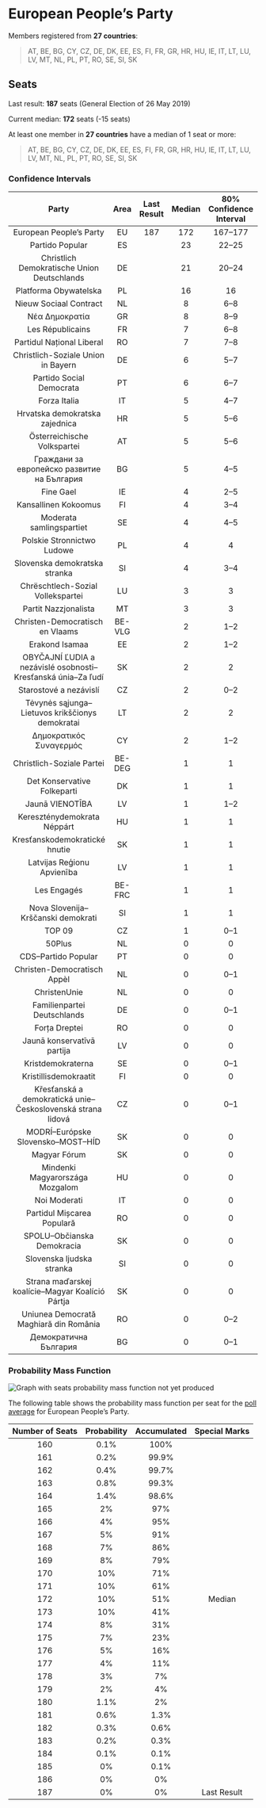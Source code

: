 # European People’s Party

Members registered from **27 countries**:

> AT, BE, BG, CY, CZ, DE, DK, EE, ES, FI, FR, GR, HR, HU, IE, IT, LT, LU, LV, MT, NL, PL, PT, RO, SE, SI, SK

## Seats

Last result: **187** seats (General Election of 26 May 2019)

Current median: **172** seats (-15 seats)

At least one member in **27 countries** have a median of 1 seat or more:

> AT, BE, BG, CY, CZ, DE, DK, EE, ES, FI, FR, GR, HR, HU, IE, IT, LT, LU, LV, MT, NL, PL, PT, RO, SE, SI, SK

### Confidence Intervals

| Party | Area | Last Result | Median | 80% Confidence Interval | 90% Confidence Interval | 95% Confidence Interval | 99% Confidence Interval |
|:-----:|:----:|:-----------:|:------:|:-----------------------:|:-----------------------:|:-----------------------:|:-----------------------:|
| European People’s Party | EU | 187 | 172 | 167–177 | 165–178 | 164–179 | 162–182 |
| Partido Popular | ES | | 23 | 22–25 | 22–26 | 21–26 | 21–26 |
| Christlich Demokratische Union Deutschlands | DE | | 21 | 20–24 | 19–24 | 19–25 | 17–25 |
| Platforma Obywatelska | PL | | 16 | 16 | 16 | 16 | 16 |
| Nieuw Sociaal Contract | NL | | 8 | 6–8 | 6–8 | 6–8 | 6–8 |
| Νέα Δημοκρατία | GR | | 8 | 8–9 | 8–9 | 8–9 | 7–10 |
| Les Républicains | FR | | 7 | 6–8 | 6–8 | 6–9 | 5–9 |
| Partidul Național Liberal | RO | | 7 | 7–8 | 7–8 | 6–8 | 6–9 |
| Christlich-Soziale Union in Bayern | DE | | 6 | 5–7 | 5–8 | 5–8 | 5–8 |
| Partido Social Democrata | PT | | 6 | 6–7 | 5–7 | 5–7 | 5–8 |
| Forza Italia | IT | | 5 | 4–7 | 3–7 | 3–8 | 3–8 |
| Hrvatska demokratska zajednica | HR | | 5 | 5–6 | 4–6 | 4–6 | 4–6 |
| Österreichische Volkspartei | AT | | 5 | 5–6 | 5–6 | 5–6 | 4–6 |
| Граждани за европейско развитие на България | BG | | 5 | 4–5 | 4–5 | 4–6 | 4–6 |
| Fine Gael | IE | | 4 | 2–5 | 2–5 | 2–5 | 2–5 |
| Kansallinen Kokoomus | FI | | 4 | 3–4 | 3–4 | 3–4 | 3–4 |
| Moderata samlingspartiet | SE | | 4 | 4–5 | 4–5 | 3–5 | 3–5 |
| Polskie Stronnictwo Ludowe | PL | | 4 | 4 | 4 | 4 | 4 |
| Slovenska demokratska stranka | SI | | 4 | 3–4 | 3–5 | 3–5 | 3–5 |
| Chrëschtlech-Sozial Vollekspartei | LU | | 3 | 3 | 3 | 3 | 3 |
| Partit Nazzjonalista | MT | | 3 | 3 | 3 | 3 | 3 |
| Christen-Democratisch en Vlaams | BE-VLG | | 2 | 1–2 | 1–2 | 1–2 | 1–2 |
| Erakond Isamaa | EE | | 2 | 1–2 | 1–2 | 1–2 | 1–2 |
| OBYČAJNÍ ĽUDIA a nezávislé osobnosti–Kresťanská únia–Za ľudí | SK | | 2 | 2 | 2 | 2 | 2 |
| Starostové a nezávislí | CZ | | 2 | 0–2 | 0–3 | 0–3 | 0–3 |
| Tėvynės sąjunga–Lietuvos krikščionys demokratai | LT | | 2 | 2 | 2 | 2 | 1–3 |
| Δημοκρατικός Συναγερμός | CY | | 2 | 1–2 | 1–2 | 1–2 | 1–2 |
| Christlich-Soziale Partei | BE-DEG | | 1 | 1 | 1 | 1 | 1 |
| Det Konservative Folkeparti | DK | | 1 | 1 | 1 | 1 | 0–1 |
| Jaunā VIENOTĪBA | LV | | 1 | 1–2 | 1–2 | 1–2 | 1–2 |
| Kereszténydemokrata Néppárt | HU | | 1 | 1 | 1–2 | 1–2 | 1–2 |
| Kresťanskodemokratické hnutie | SK | | 1 | 1 | 1 | 1 | 1 |
| Latvijas Reģionu Apvienība | LV | | 1 | 1 | 1 | 1 | 1 |
| Les Engagés | BE-FRC | | 1 | 1 | 1 | 0–1 | 0–1 |
| Nova Slovenija–Krščanski demokrati | SI | | 1 | 1 | 0–1 | 0–1 | 0–1 |
| TOP 09 | CZ | | 1 | 0–1 | 0–2 | 0–2 | 0–2 |
| 50Plus | NL | | 0 | 0 | 0 | 0 | 0 |
| CDS–Partido Popular | PT | | 0 | 0 | 0 | 0 | 0 |
| Christen-Democratisch Appèl | NL | | 0 | 0–1 | 0–1 | 0–1 | 0–1 |
| ChristenUnie | NL | | 0 | 0 | 0 | 0 | 0 |
| Familienpartei Deutschlands | DE | | 0 | 0–1 | 0–1 | 0–1 | 0–1 |
| Forța Dreptei | RO | | 0 | 0 | 0 | 0 | 0 |
| Jaunā konservatīvā partija | LV | | 0 | 0 | 0 | 0 | 0 |
| Kristdemokraterna | SE | | 0 | 0–1 | 0–1 | 0–1 | 0–1 |
| Kristillisdemokraatit | FI | | 0 | 0 | 0 | 0 | 0–1 |
| Křesťanská a demokratická unie–Československá strana lidová | CZ | | 0 | 0–1 | 0–1 | 0–1 | 0–2 |
| MODRÍ–Európske Slovensko–MOST–HÍD | SK | | 0 | 0 | 0 | 0 | 0 |
| Magyar Fórum | SK | | 0 | 0 | 0 | 0 | 0 |
| Mindenki Magyarországa Mozgalom | HU | | 0 | 0 | 0–1 | 0–1 | 0–1 |
| Noi Moderati | IT | | 0 | 0 | 0 | 0 | 0 |
| Partidul Mișcarea Populară | RO | | 0 | 0 | 0 | 0 | 0–2 |
| SPOLU–Občianska Demokracia | SK | | 0 | 0 | 0 | 0 | 0 |
| Slovenska ljudska stranka | SI | | 0 | 0 | 0 | 0 | 0 |
| Strana maďarskej koalície–Magyar Koalíció Pártja | SK | | 0 | 0 | 0 | 0 | 0 |
| Uniunea Democrată Maghiară din România | RO | | 0 | 0–2 | 0–2 | 0–2 | 0–2 |
| Демократична България | BG | | 0 | 0–1 | 0–1 | 0–1 | 0–1 |

### Probability Mass Function

![Graph with seats probability mass function not yet produced](average-2023-11-30-seats-pmf-europeanpeople’sparty.png "Seats Probability Mass Function")

The following table shows the probability mass function per seat for the [poll average](average-2023-11-30.html) for European People’s Party.

| Number of Seats | Probability | Accumulated | Special Marks |
|:---------------:|:-----------:|:-----------:|:-------------:|
| 160 | 0.1% | 100% |  |
| 161 | 0.2% | 99.9% |  |
| 162 | 0.4% | 99.7% |  |
| 163 | 0.8% | 99.3% |  |
| 164 | 1.4% | 98.6% |  |
| 165 | 2% | 97% |  |
| 166 | 4% | 95% |  |
| 167 | 5% | 91% |  |
| 168 | 7% | 86% |  |
| 169 | 8% | 79% |  |
| 170 | 10% | 71% |  |
| 171 | 10% | 61% |  |
| 172 | 10% | 51% | Median |
| 173 | 10% | 41% |  |
| 174 | 8% | 31% |  |
| 175 | 7% | 23% |  |
| 176 | 5% | 16% |  |
| 177 | 4% | 11% |  |
| 178 | 3% | 7% |  |
| 179 | 2% | 4% |  |
| 180 | 1.1% | 2% |  |
| 181 | 0.6% | 1.3% |  |
| 182 | 0.3% | 0.6% |  |
| 183 | 0.2% | 0.3% |  |
| 184 | 0.1% | 0.1% |  |
| 185 | 0% | 0.1% |  |
| 186 | 0% | 0% |  |
| 187 | 0% | 0% | Last Result |


